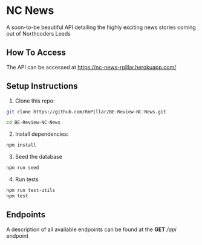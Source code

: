 # NC News 

A soon-to-be beautiful API detailing the highly exciting news stories 
coming out of Northcoders Leeds

## How To Access

The API can be accessed at https://nc-news-rpillar.herokuapp.com/

## Setup Instructions

1. Clone this repo:

```bash
git clone https://github.com/RmPillar/BE-Review-NC-News.git

cd BE-Review-NC-News
```

2. Install dependencies:

```bash
npm install
```

3. Seed the database

```bash
npm run seed
```

4. Run tests

```bash
npm run test-utils
npm test
```


## Endpoints

A description of all available endpoints can be found at the **GET** */api* endpoint






